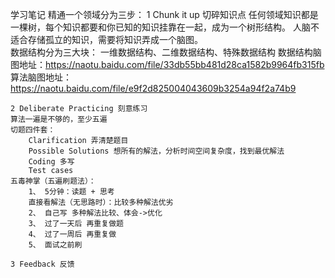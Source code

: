 学习笔记
精通一个领域分为三步：
	1 Chunk it up 切碎知识点
	任何领域知识都是一棵树，每个知识都要和你已知的知识挂靠在一起，成为一个树形结构。
	人脑不适合存储孤立的知识，需要将知识弄成一个脑图。	
		数据结构分为三大块： 一维数据结构、二维数据结构、特殊数据结构
		数据结构脑图地址：https://naotu.baidu.com/file/33db55bb481d28ca1582b9964fb315fb
		算法脑图地址：https://naotu.baidu.com/file/e9f2d825004043609b3254a94f2a74b9

	2 Deliberate Practicing 刻意练习
	算法一遍是不够的，至少五遍
	切题四件套：
		Clarification 弄清楚题目
		Possible Solutions 想所有的解法，分析时间空间复杂度，找到最优解法
		Coding 多写
		Test cases
	五毒神掌（五遍刷题法）：
		1、 5分钟：读题 + 思考
		直接看解法（无思路时）：比较多种解法优劣
		2、 自己写 多种解法比较、体会->优化
		3、 过了一天后 再重复做题
		4、 过了一周后 再重复做
		5、 面试之前刷	

	3 Feedback 反馈

